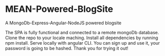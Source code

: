 # MEAN-Powered-BlogSite
A MongoDb-Express-Angular-NodeJS powered blogsite

The SPA is fully functional and connected to a remote mongoDb database.
Clone the repo to your locale maching. Install all dependencies by running npm install. 
Serve locally with angular CLI. You can sign up and use it, your password is going to be hashed. 
Thank you for trying it out!
